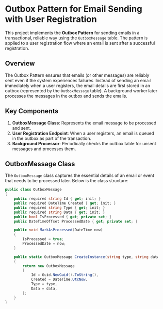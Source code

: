 # Outbox Pattern for Email Sending with User Registration

This project implements the **Outbox Pattern** for sending emails in a transactional, reliable way using the `OutboxMessage` table. The pattern is applied to a user registration flow where an email is sent after a successful registration.

## Overview

The Outbox Pattern ensures that emails (or other messages) are reliably sent even if the system experiences failures. Instead of sending an email immediately when a user registers, the email details are first stored in an outbox (represented by the `OutboxMessage` table). A background worker later processes the messages in the outbox and sends the emails.

## Key Components

1. **OutboxMessage Class**: Represents the email message to be processed and sent.
2. **User Registration Endpoint**: When a user registers, an email is queued in the outbox as part of the transaction.
3. **Background Processor**: Periodically checks the outbox table for unsent messages and processes them.

## OutboxMessage Class

The `OutboxMessage` class captures the essential details of an email or event that needs to be processed later. Below is the class structure:

```csharp
public class OutboxMessage
{
    public required string Id { get; init; }
    public required DateTime Created { get; init; }
    public required string Type { get; init; }
    public required string Data { get; init; }
    public bool IsProcessed { get; private set; }
    public DateTimeOffset ProcessedDate { get; private set; }

    public void MarkAsProcessed(DateTime now)
    {
        IsProcessed = true;
        ProcessedDate = now;
    }

    public static OutboxMessage CreateInstance(string type, string data)
    {
        return new OutboxMessage
        {
            Id = Guid.NewGuid().ToString(),
            Created = DateTime.UtcNow,
            Type = type,
            Data = data,
        };
    }
}
